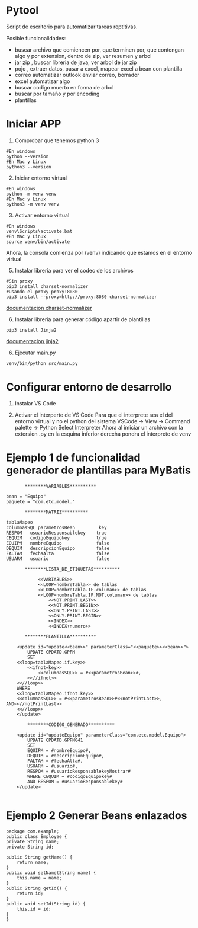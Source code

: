 # Pytool
Script de escritorio para automatizar tareas reptitivas.

Posible funcionalidades:
- buscar archivo que comiencen por, que terminen por, que contengan algo y por extension, dentro de zip, ver resumen y arbol 
- jar zip , buscar libreria de java, ver arbol de jar zip
- pojo , extraer datos, pasar a excel, mapear excel a bean con plantilla
- correo automatizar outlook enviar correo, borrador
- excel automatizar algo
- buscar codigo muerto en forma de arbol 
- buscar por tamaño y por encoding
- plantillas

# Iniciar APP

1. Comprobar que tenemos python 3
```
#En windows
python --version
#En Mac y Linux
python3 --version 
```

2. Iniciar entorno virtual
```
#En windows
python -m venv venv
#En Mac y Linux
python3 -m venv venv
```

3. Activar entorno virtual
```
#En windows
venv\Scripts\activate.bat
#En Mac y Linux
source venv/bin/activate
```
Ahora, la consola comienza por (venv)
indicando que estamos en el entorno virtual


5. Instalar librería para ver el codec de los archivos
```
#Sin proxy
pip3 install charset-normalizer
#Usando el proxy proxy:8080
pip3 install --proxy=http://proxy:8080 charset-normalizer
```
[documentacion charset-normalizer](https://charset-normalizer.readthedocs.io/en/latest/user/getstarted.html)


6. Instalar librería para generar código apartir de plantillas
```
pip3 install Jinja2
```
[documentacion jinja2](https://jinja.palletsprojects.com/en/3.1.x/templates/#expressions)


6. Ejecutar main.py
```
venv/bin/python src/main.py
```
# Configurar entorno de desarrollo 

1. Instalar VS Code

2. Activar el interperte de VS Code
Para que el interprete sea el del entorno virtual
y no el python del sistema
VSCode -> View -> Command palette -> Python Select Interpreter 
Ahora al imiciar un archivo con la extersion .py 
en la esquina inferior derecha pondra el interprete de venv

# Ejemplo 1 de funcionalidad generador de plantillas para MyBatis 

```
       ********VARIABLES**********

bean = "Equipo"
paquete = "com.etc.model."

       ********MATRIZ**********

tablaMapeo
columnasSQL parametrosBean         key 
RESPOM   usuarioResponsablekey    true
CEQUIM   codigoEquipokey          true
EQUIPM   nombreEquipo             false
DEQUIM   descripcionEquipo        false
FALTAM   fechaAlta                false
USUARM   usuario                  false

       ********LISTA_DE_ETIQUETAS**********

            <<VARIABLES>>
            <<LOOP=nombreTabla>> de tablas
            <<LOOP=nombreTabla.IF.columan>> de tablas
            <<LOOP=nombreTabla.IF.NOT.columan>> de tablas
                <<NOT.PRINT.LAST>>
                <<NOT.PRINT.BEGIN>>
                <<ONLY.PRINT.LAST>>
                <<ONLY.PRINT.BEGIN>>
                <<INDEX>>
                <<INDEX+numero>>
            
       ********PLANTILLA**********

	<update id="update<<bean>>" parameterClass="<<paquete>><<bean>>">
		UPDATE CPDATD.GPFM
		SET       
    <<loop=tablaMapeo.if.key>>
        <<ifnot=key>>
            <<columnasSQL>> = #<<parametrosBean>>#,
        <<//ifnot>>
    <<//loop>>   
    WHERE
    <<loop=tablaMapeo.ifnot.key>>
    <<columnasSQL>> = #<<parametrosBean>>#<<notPrintLast>>, AND<<//notPrintLast>>
    <<//loop>>
	</update>
    
        ********CODIGO_GENERADO**********
    
    <update id="updateEquipo" parameterClass="com.etc.model.Equipo">
		UPDATE CPDATD.GPFM041
		SET
		EQUIPM = #nombreEquipo#,
		DEQUIM = #descripcionEquipo#,
		FALTAM = #fechaAlta#,
		USUARM = #usuario#,
		RESPOM = #usuarioResponsablekeyMostrar#
		WHERE CEQUIM = #codigoEquipokey#
		AND RESPOM = #usuarioResponsablekey#
	</update>
    
```  

# Ejemplo 2 Generar Beans enlazados


``` 
package com.example;  
public class Employee {  
private String name;  
private String id;  
 
public String getName() {  
    return name;  
}  
public void setName(String name) {  
    this.name = name;  
}  
public String getId() {  
    return id;  
}  
public void setId(String id) {  
    this.id = id;  
}  
}  
``` 